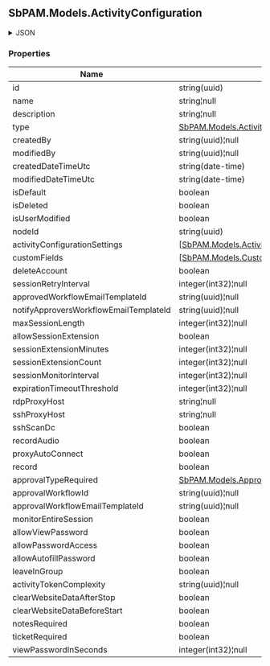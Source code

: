 
<h2 id="tocS_SbPAM.Models.ActivityConfiguration">SbPAM.Models.ActivityConfiguration</h2>

<a id="schemasbpam.models.activityconfiguration"></a>
<a id="schema_SbPAM.Models.ActivityConfiguration"></a>
<a id="tocSsbpam.models.activityconfiguration"></a>
<a id="tocssbpam.models.activityconfiguration"></a>

<details><summary>JSON</summary>


```json
{
  "id": "497f6eca-6276-4993-bfeb-53cbbbba6f08",
  "name": "string",
  "description": "string",
  "type": "Generic",
  "createdBy": "25a02396-1048-48f9-bf93-102d2fb7895e",
  "modifiedBy": "07ff0787-1af5-4fc4-9832-7aaeaa962a5e",
  "createdDateTimeUtc": "2019-08-24T14:15:22Z",
  "modifiedDateTimeUtc": "2019-08-24T14:15:22Z",
  "isDefault": true,
  "isDeleted": true,
  "isUserModified": true,
  "nodeId": "959356e3-6168-4a92-b4a5-b9d462be6177",
  "activityConfigurationSettings": [
    {
      "id": "497f6eca-6276-4993-bfeb-53cbbbba6f08",
      "name": "string",
      "key": "string",
      "value": "string",
      "type": "String",
      "activityConfigurationId": "e649ca68-23ab-42cb-8af5-260e01dc50d6",
      "nodeId": "959356e3-6168-4a92-b4a5-b9d462be6177",
      "createdDateTimeUtc": "2019-08-24T14:15:22Z",
      "modifiedDateTimeUtc": "2019-08-24T14:15:22Z"
    }
  ],
  "customFields": [
    {
      "id": "497f6eca-6276-4993-bfeb-53cbbbba6f08",
      "activityConfigurationId": "e649ca68-23ab-42cb-8af5-260e01dc50d6",
      "customFieldNumber": 0,
      "name": "string",
      "label": "string",
      "description": "string",
      "options": "string",
      "length": 0,
      "customFieldDataType": "Integer",
      "required": true,
      "nodeId": "959356e3-6168-4a92-b4a5-b9d462be6177",
      "createdDateTimeUtc": "2019-08-24T14:15:22Z",
      "modifiedDateTimeUtc": "2019-08-24T14:15:22Z"
    }
  ],
  "deleteAccount": true,
  "sessionRetryInterval": 0,
  "approvedWorkflowEmailTemplateId": "7323f20a-d61f-4cbd-9b9a-1ce63404d7a1",
  "notifyApproversWorkflowEmailTemplateId": "5997e1ba-a294-43d0-acaa-18d25ec8482f",
  "maxSessionLength": 0,
  "allowSessionExtension": true,
  "sessionExtensionMinutes": 0,
  "sessionExtensionCount": 0,
  "sessionMonitorInterval": 0,
  "expirationTimeoutThreshold": 0,
  "rdpProxyHost": "string",
  "sshProxyHost": "string",
  "sshScanDc": true,
  "recordAudio": true,
  "proxyAutoConnect": true,
  "record": true,
  "approvalTypeRequired": "Deny",
  "approvalWorkflowId": "2db777ef-e869-4d8f-8dc2-f01750b5b4aa",
  "approvalWorkflowEmailTemplateId": "3416bc31-9e7f-4338-b33c-7314dfcb92d4",
  "monitorEntireSession": true,
  "allowViewPassword": true,
  "allowPasswordAccess": true,
  "allowAutofillPassword": true,
  "leaveInGroup": true,
  "activityTokenComplexity": "123519da-14b2-440d-af88-b17b69fb9aa6",
  "clearWebsiteDataAfterStop": true,
  "clearWebsiteDataBeforeStart": true,
  "notesRequired": true,
  "ticketRequired": true,
  "viewPasswordInSeconds": 0
}

```


</details>

### Properties

|Name|Type|Required|Restrictions|Description|
|---|---|---|---|---|
|id|string(uuid)|false|none|none|
|name|string¦null|false|none|none|
|description|string¦null|false|none|none|
|type|[SbPAM.Models.ActivityConfigurationType](../Models/sbpam.models.activityconfigurationtype.md)|false|none|none|
|createdBy|string(uuid)¦null|false|none|none|
|modifiedBy|string(uuid)¦null|false|none|none|
|createdDateTimeUtc|string(date-time)|false|none|none|
|modifiedDateTimeUtc|string(date-time)|false|none|none|
|isDefault|boolean|false|none|none|
|isDeleted|boolean|false|none|none|
|isUserModified|boolean|false|none|none|
|nodeId|string(uuid)|false|none|none|
|activityConfigurationSettings|[[SbPAM.Models.ActivityConfigurationSetting](../Models/sbpam.models.activityconfigurationsetting.md)]¦null|false|none|none|
|customFields|[[SbPAM.Models.CustomField](../Models/sbpam.models.customfield.md)]¦null|false|none|none|
|deleteAccount|boolean|false|none|none|
|sessionRetryInterval|integer(int32)¦null|false|none|none|
|approvedWorkflowEmailTemplateId|string(uuid)¦null|false|none|none|
|notifyApproversWorkflowEmailTemplateId|string(uuid)¦null|false|none|none|
|maxSessionLength|integer(int32)¦null|false|none|none|
|allowSessionExtension|boolean|false|none|none|
|sessionExtensionMinutes|integer(int32)¦null|false|none|none|
|sessionExtensionCount|integer(int32)¦null|false|none|none|
|sessionMonitorInterval|integer(int32)¦null|false|none|none|
|expirationTimeoutThreshold|integer(int32)¦null|false|none|none|
|rdpProxyHost|string¦null|false|none|none|
|sshProxyHost|string¦null|false|none|none|
|sshScanDc|boolean|false|none|none|
|recordAudio|boolean|false|none|none|
|proxyAutoConnect|boolean|false|none|none|
|record|boolean|false|none|none|
|approvalTypeRequired|[SbPAM.Models.ApprovalType](../Models/sbpam.models.approvaltype.md)|false|none|none|
|approvalWorkflowId|string(uuid)¦null|false|none|none|
|approvalWorkflowEmailTemplateId|string(uuid)¦null|false|none|none|
|monitorEntireSession|boolean|false|none|none|
|allowViewPassword|boolean|false|none|none|
|allowPasswordAccess|boolean|false|none|none|
|allowAutofillPassword|boolean|false|none|none|
|leaveInGroup|boolean|false|none|none|
|activityTokenComplexity|string(uuid)¦null|false|none|none|
|clearWebsiteDataAfterStop|boolean|false|none|none|
|clearWebsiteDataBeforeStart|boolean|false|none|none|
|notesRequired|boolean|false|none|none|
|ticketRequired|boolean|false|none|none|
|viewPasswordInSeconds|integer(int32)¦null|false|none|none|


